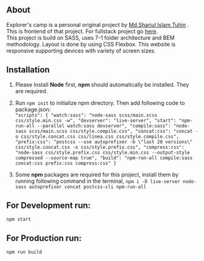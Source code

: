 ## About
Explorer's camp is a personal original project by [Md.Shariul Islam Tuhin](http://shariul.com) . This is frontend of that project. For fullstack project go [here](https://shariul.com/explorers_camp). <br/>
This project is build on SASS, uses 7-1 folder architecture and BEM methodology. Layout is done by using CSS Flexbox. This website is responsive supporting devices with variety of screen sizes.

## Installation
1. Please Install **Node** first, **npm** should automatically be installed. They are required.

2. Run `npm init` to initialize npm directory. Then add following code to package.json: <br />
   `"scripts": {
   "watch:sass": "node-sass scss/main.scss css/style.min.css -w",
   "devserver": "live-server",
   "start": "npm-run-all --parallel watch:sass devserver",
   "compile:sass": "node-sass scss/main.scss css/style.compile.css",
   "concat:css": "concat -o css/style.concat.css css/linea.css css/style.compile.css",
   "prefix:css": "postcss --use autoprefixer -b \"last 20 versions\" css/style.concat.css -o css/style.prefix.css",
   "compress:css": "node-sass css/style.prefix.css css/style.min.css --output-style compressed --source-map true",
   "build": "npm-run-all compile:sass concat:css prefix:css compress:css"
   }`
3. Some **npm** packages are required for this project, install them by running following command in the terminal,
   `npm i -D live-server node-sass autoprefixer concat postcss-cli npm-run-all`

## For Development run:

`npm start`

## For Production run:

`npm run build`
